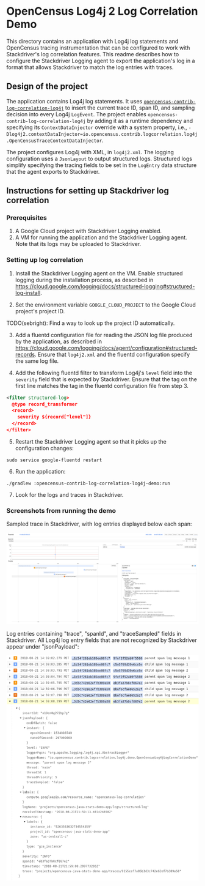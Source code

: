 # OpenCensus Log4j 2 Log Correlation Demo

This directory contains an application with Log4j log statements and OpenCensus tracing
instrumentation that can be configured to work with Stackdriver's log correlation features.  This
readme describes how to configure the Stackdriver Logging agent to export the application's log in a
format that allows Stackdriver to match the log entries with traces.

## Design of the project

The application contains Log4j log statements.  It uses
[`opencensus-contrib-log-correlation-log4j`](https://github.com/census-instrumentation/opencensus-java/tree/master/contrib/log_correlation/log4j)
to insert the current trace ID, span ID, and sampling decision into every Log4j `LogEvent`.  The
project enables `opencensus-contrib-log-correlation-log4j` by adding it as a runtime dependency and
specifying its `ContextDataInjector` override with a system property, i.e.,
`-Dlog4j2.contextDataInjector=io.opencensus.contrib.logcorrelation.log4j.OpenCensusTraceContextDataInjector`.

The project configures Log4j with XML, in `log4j2.xml`.  The logging configuration uses a
`JsonLayout` to output structured logs.  Structured logs simplify specifying the tracing fields to
be set in the `LogEntry` data structure that the agent exports to Stackdriver.

## Instructions for setting up Stackdriver log correlation

### Prerequisites

1. A Google Cloud project with Stackdriver Logging enabled.
2. A VM for running the application and the Stackdriver Logging agent.  Note that its logs may be
uploaded to Stackdriver.

### Setting up log correlation

1. Install the Stackdriver Logging agent on the VM.  Enable structured logging during the
installation process, as described in
https://cloud.google.com/logging/docs/structured-logging#structured-log-install.

2. Set the environment variable `GOOGLE_CLOUD_PROJECT` to the Google Cloud project's project ID.

  TODO(sebright): Find a way to look up the project ID automatically.

3. Add a fluentd configuration file for reading the JSON log file produced by the application, as
described in https://cloud.google.com/logging/docs/agent/configuration#structured-records.  Ensure
that `log4j2.xml` and the fluentd configuration specify the same log file.

4. Add the following fluentd filter to transform Log4j's `level` field into the `severity` field
that is expected by Stackdriver.  Ensure that the tag on the first line matches the tag in the
fluentd configuration file from step 3.

  ```xml
  <filter structured-log>
    @type record_transformer
    <record>
      severity ${record["level"]}
    </record>
  </filter>
  ```

5. Restart the Stackdriver Logging agent so that it picks up the configuration changes:

  ```
  sudo service google-fluentd restart
  ```

6. Run the application:

  ```
  ./gradlew :opencensus-contrib-log-correlation-log4j-demo:run
  ```

7. Look for the logs and traces in Stackdriver.

### Screenshots from running the demo

Sampled trace in Stackdriver, with log entries displayed below each span:

![Traces](images/trace.png "Example trace in Stackdriver")

Log entries containing "trace", "spanId", and "traceSampled" fields in Stackdriver.  All Log4j log
entry fields that are not recognized by Stackdriver appear under "jsonPayload":

![Logs](images/logs.png "Example logs in Stackdriver")
